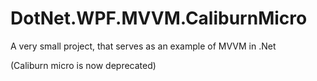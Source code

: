 # DotNet.WPF.MVVM.CaliburnMicro
A very small project,  that serves as an example of  MVVM in .Net

(Caliburn micro is now deprecated)
